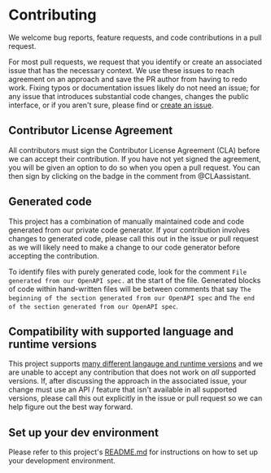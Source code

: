 
# Contributing

We welcome bug reports, feature requests, and code contributions in a pull request.

For most pull requests, we request that you identify or create an associated issue that has the necessary context. We use these issues to reach agreement on an approach and save the PR author from having to redo work. Fixing typos or documentation issues likely do not need an issue; for any issue that introduces substantial code changes, changes the public interface, or if you aren't sure, please find or [create an issue](https://www.github.com/stripe/stripe-java/issues/new/choose).

## Contributor License Agreement

All contributors must sign the Contributor License Agreement (CLA) before we can accept their contribution. If you have not yet signed the agreement, you will be given an option to do so when you open a pull request. You can then sign by clicking on the badge in the comment from @CLAassistant.

## Generated code

This project has a combination of manually maintained code and code generated from our private code generator. If your contribution involves changes to generated code, please call this out in the issue or pull request as we will likely need to make a change to our code generator before accepting the contribution.

To identify files with purely generated code, look for the comment `File generated from our OpenAPI spec.` at the start of the file. Generated blocks of code within hand-written files will be between comments that say `The beginning of the section generated from our OpenAPI spec` and `The end of the section generated from our OpenAPI spec`. 

## Compatibility with supported language and runtime versions

This project supports [many different langauge and runtime versions](README.md#requirements) and we are unable to accept any contribution that does not work on _all_ supported versions. If, after discussing the approach in the associated issue, your change must use an API / feature that isn't available in all supported versions, please call this out explicitly in the issue or pull request so we can help figure out the best way forward.

## Set up your dev environment

Please refer to this project's [README.md](README.md#development) for instructions on how to set up your development environment.


